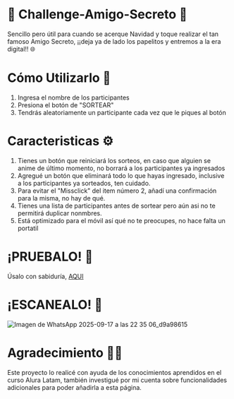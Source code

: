 # 🎁 Challenge-Amigo-Secreto 🎁

  Sencillo pero útil para cuando se acerque Navidad y toque realizar el tan famoso Amigo Secreto, ¡¡deja ya de lado los papelitos y entremos a la era digital!! 🌐

# Cómo Utilizarlo 🤔
  1. Ingresa el nombre de los participantes
  2. Presiona el botón de "SORTEAR"
  3. Tendrás aleatoriamente un participante cada vez que le piques al botón

# Caracteristicas ⚙
  1. Tienes un botón que reiniciará los sorteos, en caso que alguien se anime de último momento, no borrará a los participantes ya ingresados
  2. Agregué un botón que eliminará todo lo que hayas ingresado, inclusive a los participantes ya sorteados, ten cuidado.
  3. Para evitar el "Missclick" del item número 2, añadí una confirmación para la misma, no hay de qué.
  4. Tienes una lista de participantes antes de sortear pero aún asi no te permitirá duplicar nonmbres.
  5. Está optimizado para el móvil así qué no te preocupes, no hace falta un portatil

 # ¡PRUEBALO! 🎉
  Úsalo con sabiduría, [AQUI](https://thrapster69.github.io/Challenge-Amigo-Secreto/)


 # ¡ESCANEALO! 👀

 ![Imagen de WhatsApp 2025-09-17 a las 22 35 06_d9a98615](https://github.com/user-attachments/assets/98771746-5c11-4929-b586-834ddeba6579)


 # Agradecimiento 👏🏻

  Este proyecto lo realicé con ayuda de los conocimientos aprendidos en el curso Alura Latam, también investigué por mi cuenta sobre funcionalidades adicionales      para poder añadirla a esta página.

   



